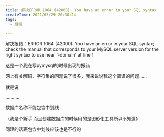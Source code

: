 ```yaml
---
title: 解决ERROR 1064 (42000)_ You have an error in your SQL syntax
createTime: 2021/05/29 20:30:24
tags:
  - 后端

---
```


解决报错：ERROR 1064 (42000): You have an error in your SQL syntax; check the manual that corresponds to your MySQL server version for the right syntax to use near '-domain' at line 1

这是一个我在写pymysql的时候出现的报错

网上有关解码、字符集的问题说了很多，我来说说我这个离谱的问题……

就是说

…………

数据库名称不能包含中划线 `-`

（我是个新手 而且创建数据库的时候用的是图形化工具所以不知道）

同理的话表包含中划线应该也是不行的
